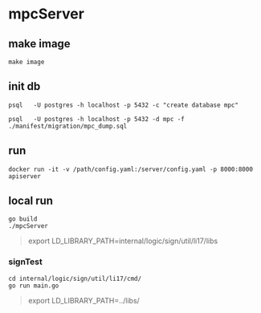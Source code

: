 # mpcServer

## make image

```
make image
```

## init db

```
psql   -U postgres -h localhost -p 5432 -c "create database mpc"
```

```
psql   -U postgres -h localhost -p 5432 -d mpc -f ./manifest/migration/mpc_dump.sql
```

## run

```
docker run -it -v /path/config.yaml:/server/config.yaml -p 8000:8000 apiserver
```

## local run

```
go build
./mpcServer
```

> export LD_LIBRARY_PATH=internal/logic/sign/util/li17/libs

### signTest

```
cd internal/logic/sign/util/li17/cmd/
go run main.go
```

> export LD_LIBRARY_PATH=../libs/
